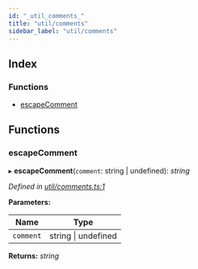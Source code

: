 ```yaml
---
id: "_util_comments_"
title: "util/comments"
sidebar_label: "util/comments"
---
```


## Index

### Functions

* [escapeComment](_util_comments_.md#escapecomment)

## Functions

###  escapeComment

▸ **escapeComment**(`comment`: string | undefined): *string*

*Defined in [util/comments.ts:1](https://github.com/aerogear/graphback/blob/63664df15/packages/graphql-migrations/src/util/comments.ts#L1)*

**Parameters:**

Name | Type |
------ | ------ |
`comment` | string &#124; undefined |

**Returns:** *string*
